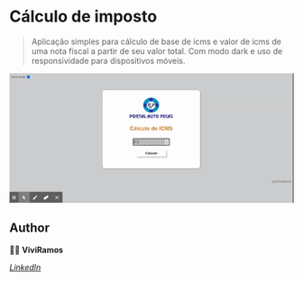 # Cálculo de imposto

> Aplicação simples para cálculo de base de icms e valor de icms de uma nota fiscal a partir de seu valor total. 
> Com modo dark e uso de responsividade para dispositivos móveis.

![](imposto.gif)

## Author 
:woman_technologist: **ViviRamos**

[*LinkedIn*](https://linkedin.com/in/viviane-ramos-luz-346169187)


